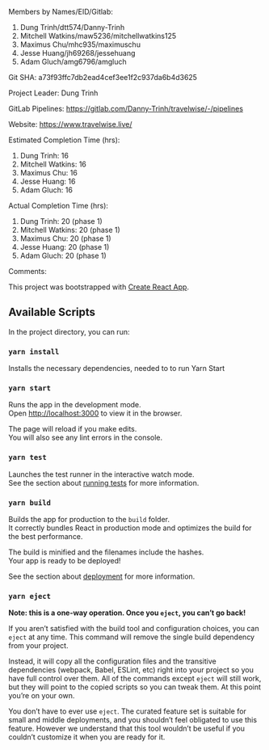 Members by Names/EID/Gitlab:

1. Dung Trinh/dtt574/Danny-Trinh
2. Mitchell Watkins/maw5236/mitchellwatkins125
3. Maximus Chu/mhc935/maximuschu
4. Jesse Huang/jh69268/jessehuang
5. Adam Gluch/amg6796/amgluch

Git SHA: a73f93ffc7db2ead4cef3ee1f2c937da6b4d3625

Project Leader: Dung Trinh

GitLab Pipelines: https://gitlab.com/Danny-Trinh/travelwise/-/pipelines

Website: https://www.travelwise.live/

Estimated Completion Time (hrs):

1. Dung Trinh: 16
2. Mitchell Watkins: 16
3. Maximus Chu: 16
4. Jesse Huang: 16
5. Adam Gluch: 16

Actual Completion Time (hrs):

1. Dung Trinh: 20 (phase 1)
2. Mitchell Watkins: 20 (phase 1)
3. Maximus Chu: 20 (phase 1)
4. Jesse Huang: 20 (phase 1)
5. Adam Gluch: 20 (phase 1)

Comments:

This project was bootstrapped with [Create React App](https://github.com/facebook/create-react-app).

## Available Scripts

In the project directory, you can run:

### `yarn install`

Installs the necessary dependencies, needed to to run Yarn Start

### `yarn start`

Runs the app in the development mode.<br />
Open [http://localhost:3000](http://localhost:3000) to view it in the browser.

The page will reload if you make edits.<br />
You will also see any lint errors in the console.

### `yarn test`

Launches the test runner in the interactive watch mode.<br />
See the section about [running tests](https://facebook.github.io/create-react-app/docs/running-tests) for more information.

### `yarn build`

Builds the app for production to the `build` folder.<br />
It correctly bundles React in production mode and optimizes the build for the best performance.

The build is minified and the filenames include the hashes.<br />
Your app is ready to be deployed!

See the section about [deployment](https://facebook.github.io/create-react-app/docs/deployment) for more information.

### `yarn eject`

**Note: this is a one-way operation. Once you `eject`, you can’t go back!**

If you aren’t satisfied with the build tool and configuration choices, you can `eject` at any time. This command will remove the single build dependency from your project.

Instead, it will copy all the configuration files and the transitive dependencies (webpack, Babel, ESLint, etc) right into your project so you have full control over them. All of the commands except `eject` will still work, but they will point to the copied scripts so you can tweak them. At this point you’re on your own.

You don’t have to ever use `eject`. The curated feature set is suitable for small and middle deployments, and you shouldn’t feel obligated to use this feature. However we understand that this tool wouldn’t be useful if you couldn’t customize it when you are ready for it.
